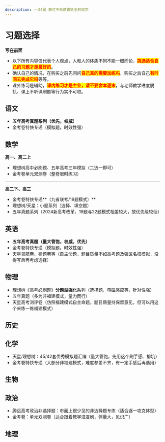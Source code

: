 ```yaml
---
description: ——24届 数位不愿透露姓名的同学
---
```


# 习题选择

**写在前面**

* 以下所有内容仅代表个人观点，人和人的体质不同不能一概而论，<mark style="color:red;">**挑选适合自己的习题才是最好的**</mark>。
* 确认自己的情况，在购买之前先问问<mark style="color:red;">**自己真的需要加练吗**</mark>，购买之后自己<mark style="color:red;">**有时间去完成它吗**</mark>等等。
* 课外练习是辅助，<mark style="color:red;">**课内练习才是主业，请不要舍本逐末**</mark>，与老师教学进度脱轨、课上不听课刷题等行为实不可取。



## **语文**

* **五年高考真题系列（优先，权威）**
* 金考卷特快专递（模拟题，时效性强）

## **数学**

**高一、高二上**

* 理想树高中必刷题、五年高考三年模拟（二选一即可）
* 金考卷单元双测卷（整卷限时练习）

***

**高二下、高三**

* 金考卷特快专递\*\*（九省联考/19题模式）\*\*
* 理想树/天星：小题系列（选择、填空题）
* 五年真题系列（2024新高考改革，19题与22题模式相差较大，故优先级较低）

## **英语**

* **五年高考真题（量大管饱，权威，优先）**
* 金考卷特快专递（模拟题，时效性强）
* 天星领航卷、猜题卷等（自主命题，题目质量不如高考题及强区名校模拟，没得写后再考虑选择）

## **物理**

* 理想树《高考必刷题》**分题型强化**系列（选择题、电磁感应等，针对性强）
* 五年真题（多为非福建模式，量力而行）
* 天星高考测评卷（仿照福建模式自主命题，题目质量持保留意见，但可以用这个来练一练福建模式）

## **历史**



## **化学**

* 天星/理想树：45/42套优秀模拟题汇编（量大管饱，先用这个刷手感、排坑）
* 金考卷特快专递（大部分非福建模式，难度参差不齐，有一定手感后再选用）

## **生物**



## **政治**

* 腾远高考政治非选择题：市面上很少见的非选择题专练（适合逐一攻克体型）
* 金考卷：单元双测卷（适合跟着教学进度刷，体量大，见识广）

## **地理**

